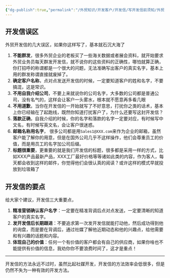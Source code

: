 ```yaml
---
{"dg-publish":true,"permalink":"/外贸知识/开发客户/开发信/写开发信前须知/外贸开发误区/"}
---
```


## 开发信误区

外贸开发信的几大误区，如果你这样写了，基本就石沉大海了

1. **不能群发**，很多外贸企业的老板买了一些海关数据或者展会资料，就开始要求外贸业务员每天群发开发信，就不说你的这些资料的正确性，哪怕就算正确，你打招呼的称谓都是一个很大的问题，无法准确写出客户的真实名字，基本上用的群发称谓直接就废掉了。
2. **确定客户名称**，点对点发送开发信的时候，一定要知道客户的姓和名字，不要搞混，这是常识。
3. **不用自我介绍公司**，不要上来就说你的公司名字，大多数的公司都是普通公司，没有名气的，这样会让客户一头雾水，根本就不愿意再多看几眼
4. **不用道歉**，当你在开发信的一开始就写了不好意思，打扰你之类的话术，基本上你已经输在了起跑线，既然你知道打扰客户了，为什么还要写这封开发信？
5. **落款正确**，自我介绍的时候，你的名字和落款的名字一定要对应，有时候写中文名，有时候写英文名，会让客户很迷惑。
6. **邮箱名称用名字**， 很多公司都是用`Sales1@XXX.com`来作为企业的邮箱，虽然客户能了解你的用意，但是在国外公司几乎不这样操作，他们会尊重员工的价值，而是用员工的名字加公司后缀。
7. **标题很重要**，更重要的就是我们开发信的标题，很多都是采用一样的方式，比如XXX产品最新产品，XXX工厂最好价格等等诸如此类的内容，作为客人，每天都会收到这样的邮件，你觉得他们会很认真的阅读？或许这样的模式早就投放到垃圾箱了

## 开发信的要点

给大家个建议，开发信三大重要点，

1. **精准营销确认客户名字**：一定要在精准背调后点对点发送，一定要清晰的知道客户的真实名字。
2. **发开发信后长期跟进**：不要追求第一次发开发信就能打动他，然后成功得到他的询盘，而是要在背调后，通过社媒了解他近期动态和他的兴趣点，给他需要和有兴趣的话题和内容。
3. **体现自己的价值**：任何一个有价值的客户都会有自己的供应商，如果你啥也不能提供有价值的信息，我劝你你不要浪费时间了，这才是重点！

---

开发信的方法永远不过时，虽然比起社媒开发，开发信的方法效率会低很多，但是仍然不失为一种有效的开发方法。